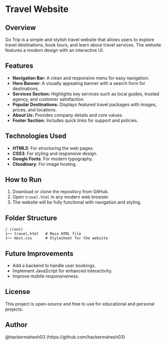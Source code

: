 # Travel Website

## Overview

Go Trip is a simple and stylish travel website that allows users to explore travel destinations, book tours, and learn about travel services. The website features a modern design with an interactive UI.

## Features

- **Navigation Bar:** A clean and responsive menu for easy navigation.
- **Hero Banner:** A visually appealing banner with a search form for destinations.
- **Services Section:** Highlights key services such as local guides, trusted agency, and customer satisfaction.
- **Popular Destinations:** Displays featured travel packages with images, prices, and locations.
- **About Us:** Provides company details and core values.
- **Footer Section:** Includes quick links for support and policies.

## Technologies Used

- **HTML5**: For structuring the web pages.
- **CSS3**: For styling and responsive design.
- **Google Fonts**: For modern typography.
- **Cloudinary**: For image hosting.

## How to Run

1. Download or clone the repository from GitHub.
2. Open `travel.html` in any modern web browser.
3. The website will be fully functional with navigation and styling.

## Folder Structure

```
/ (root)
├── travel.html   # Main HTML file
├── Host.css      # Stylesheet for the website
```

## Future Improvements

- Add a backend to handle user bookings.
- Implement JavaScript for enhanced interactivity.
- Improve mobile responsiveness.

## License

This project is open-source and free to use for educational and personal projects.

## Author

@hackermahesh03 (https\://github.com/hackermahesh03)
